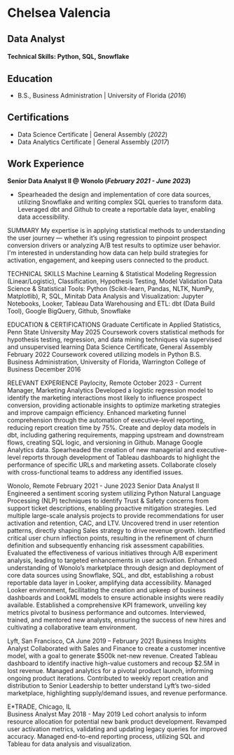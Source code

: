 
# Chelsea Valencia
## Data Analyst

#### Technical Skills: Python, SQL, Snowflake

## Education		        		
- B.S., Business Administration | University of Florida (_2016_)
  
## Certifications
- Data Science Certificate | General Assembly (_2022_)
- Data Analytics Certificate | General Assembly (_2017_)

## Work Experience
**Senior Data Analyst II @ Wonolo (_February 2021 - June 2023_)**
- Spearheaded the design and implementation of core data sources, utilizing Snowflake and writing complex SQL queries to transform data. Leveraged dbt and Github to create a reportable data layer, enabling data accessibility.

SUMMARY
My expertise is in applying statistical methods to understanding the user journey — whether it’s using regression to pinpoint prospect conversion drivers or analyzing A/B test results to optimize user behavior. I'm interested in understanding how data can help build strategies for activation, engagement, and keeping users connected to the product. 
					
TECHNICAL SKILLS
Machine Learning & Statistical Modeling Regression (Linear/Logistic), Classification, Hypothesis Testing, Model Validation
Data Science & Statistical Tools: Python (Scikit-learn, Pandas, NLTK, NumPy, Matplotlib), R, SQL, Minitab
Data Analysis and Visualization: Jupyter Notebooks, Looker, Tableau
Data Warehousing and ETL: dbt (Data Build Tool), Google BigQuery, Github, Snowflake

EDUCATION & CERTIFICATIONS
Graduate Certificate in Applied Statistics, Penn State University			           	       May 2025
Coursework covers statistical methods for hypothesis testing, regression, and data mining techniques via supervised and unsupervised learning
Data Science Certificate, General Assembly						          February 2022
Coursework covered utilizing models in Python
B.S. Business Administration, University of Florida, Warrington College of Business         December 2016

RELEVANT EXPERIENCE
Paylocity, Remote									      October 2023 - Current
Manager, Marketing Analytics
Developed a logistic regression model to identify the marketing interactions most likely to influence prospect conversion, providing actionable insights to optimize marketing strategies and improve campaign efficiency.
Enhanced marketing funnel comprehension through the automation of executive-level reporting, reducing report creation time by 75%. 
Create and deploy data models in dbt, including gathering requirements, mapping upstream and downstream flows, creating SQL logic, and versioning in Github.
Manage Google Analytics data. Spearheaded the creation of new managerial and executive-level reports through development of Tableau dashboards to highlight the performance of specific URLs and marketing assets. Collaborate closely with cross-functional teams to address any identified issues.

Wonolo, Remote 								            February 2021 - June 2023
Senior Data Analyst II
Engineered a sentiment scoring system utilizing Python Natural Language Processing (NLP) techniques to identify Trust & Safety concerns from support ticket descriptions, enabling proactive mitigation strategies.
Led multiple large-scale analysis projects to provide recommendations for user activation and retention, CAC, and LTV. 
Uncovered trend in user retention patterns, directly shaping Sales strategy to drive revenue growth.
Identified critical user churn inflection points, resulting in the refinement of churn definition and subsequently enhancing risk assessment capabilities.
Evaluated the effectiveness of various initiatives through A/B experiment analysis, leading to targeted enhancements in user activation.
Enhanced understanding of Wonolo’s marketplace through design and deployment of core data sources using Snowflake, SQL, and dbt, establishing a robust reportable data layer in Looker, amplifying data accessibility. 
Managed Looker environment, facilitating the creation and upkeep of business dashboards and LookML models to ensure actionable insights were readily available.
Established a comprehensive KPI framework, unveiling key metrics pivotal to business performance and outcomes.
​​Interviewed, trained, and mentored new analysts, ensuring the success of new hires and cultivating a collaborative team environment. 

Lyft, San Francisco, CA							             June 2019 – February 2021
Business Insights Analyst
Collaborated with Sales and Finance to create a customer incentive model, with a goal to generate $500k net-new revenue.
Created Tableau dashboard to identify inactive high-value customers and recoup $2.5M in lost revenue.
Managed analytics for a pivotal product launch, informing ongoing product iterations.
Contributed to weekly report creation and distribution to Senior Leadership to better understand Lyft’s two-sided marketplace, highlighting supply/demand issues, and revenue performance.

E*TRADE, Chicago, IL	 									
Business Analyst									           May 2018 - May 2019
Led cohort analysis to inform resource allocation for potential new bank product development.
Revamped user activation metrics, validating and updating legacy queries for improved accuracy.
Managed end-to-end reporting process, utilizing SQL and Tableau for data analysis and visualization.

